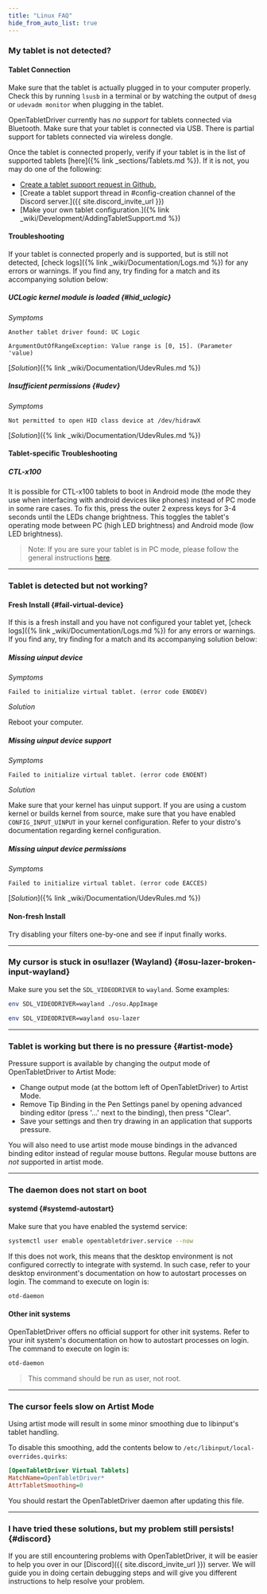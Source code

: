 ```yaml
---
title: "Linux FAQ"
hide_from_auto_list: true
---
```


### My tablet is not detected?

#### Tablet Connection

Make sure that the tablet is actually plugged in to your computer properly. Check this by running `lsusb` in a terminal or by watching the output of `dmesg` or `udevadm monitor` when plugging in the tablet.

OpenTabletDriver currently has _no support_ for tablets connected via Bluetooth. Make sure that your tablet is connected via USB. There is partial support for tablets connected via wireless dongle.

Once the tablet is connected properly, verify if your tablet is in the list of supported tablets [here]({% link _sections/Tablets.md %}). If it is not, you may do one of the following:

- [Create a tablet support request in Github.](https://github.com/OpenTabletDriver/OpenTabletDriver/issues/new?assignees=&labels=configuration&projects=&template=tablet_configuration.yml&title=Add+support+for+)
- [Create a tablet support thread in #config-creation channel of the Discord server.]({{ site.discord_invite_url }})
- [Make your own tablet configuration.]({% link _wiki/Development/AddingTabletSupport.md %})

#### Troubleshooting

If your tablet is connected properly and is supported, but is still not detected, [check logs]({% link _wiki/Documentation/Logs.md %}) for any errors or warnings. If you find any, try finding for a match and its accompanying solution below:

##### UCLogic kernel module is loaded {#hid_uclogic}

_Symptoms_

```
Another tablet driver found: UC Logic
```

```
ArgumentOutOfRangeException: Value range is [0, 15]. (Parameter 'value)
```

[_Solution_]({% link _wiki/Documentation/UdevRules.md %})

##### Insufficient permissions {#udev}

_Symptoms_

```
Not permitted to open HID class device at /dev/hidrawX
```

[_Solution_]({% link _wiki/Documentation/UdevRules.md %})

#### Tablet-specific Troubleshooting

##### CTL-x100

It is possible for CTL-x100 tablets to boot in Android mode (the mode they use when interfacing with android devices like phones) instead of PC mode in some rare cases. To fix this, press
the outer 2 express keys for 3-4 seconds until the LEDs change brightness. This toggles the tablet's operating mode
between PC (high LED brightness) and Android mode (low LED brightness).

> Note: If you are sure your tablet is in PC mode, please follow the general instructions [here](#my-tablet-is-not-detected).

---

### Tablet is detected but not working?

#### Fresh Install {#fail-virtual-device}

If this is a fresh install and you have not configured your tablet yet, [check logs]({% link _wiki/Documentation/Logs.md %}) for any errors or warnings. If you find any, try finding for a match and its accompanying solution below:

##### Missing uinput device

_Symptoms_

```
Failed to initialize virtual tablet. (error code ENODEV)
```

_Solution_

Reboot your computer.

##### Missing uinput device support

_Symptoms_

```
Failed to initialize virtual tablet. (error code ENOENT)
```

_Solution_

Make sure that your kernel has uinput support. If you are using a custom kernel or builds kernel from source, make sure that you have enabled `CONFIG_INPUT_UINPUT` in your kernel configuration. Refer to your distro's documentation regarding kernel configuration.

##### Missing uinput device permissions

_Symptoms_

```
Failed to initialize virtual tablet. (error code EACCES)
```

[_Solution_]({% link _wiki/Documentation/UdevRules.md %})

#### Non-fresh Install

Try disabling your filters one-by-one and see if input finally works.

---

### My cursor is stuck in osu!lazer (Wayland) {#osu-lazer-broken-input-wayland}

Make sure you set the `SDL_VIDEODRIVER` to `wayland`. Some examples:

```bash
env SDL_VIDEODRIVER=wayland ./osu.AppImage
```

```bash
env SDL_VIDEODRIVER=wayland osu-lazer
```

---

### Tablet is working but there is no pressure {#artist-mode}

Pressure support is available by changing the output mode of OpenTabletDriver to Artist Mode:

- Change output mode (at the bottom left of OpenTabletDriver) to Artist Mode.
- Remove Tip Binding in the Pen Settings panel by opening advanced binding editor (press '...' next to the binding), then press "Clear".
- Save your settings and then try drawing in an application that supports pressure.

You will also need to use artist mode mouse bindings in the advanced binding editor instead of regular mouse buttons. Regular mouse buttons are _not_ supported in artist mode.

---

### The daemon does not start on boot

#### systemd {#systemd-autostart}

Make sure that you have enabled the systemd service:

```bash
systemctl user enable opentabletdriver.service --now
```

If this does not work, this means that the desktop environment is not configured correctly to integrate with systemd. In such case, refer to your desktop environment's documentation on how to autostart processes on login. The command to execute on login is:

```bash
otd-daemon
```

#### Other init systems

OpenTabletDriver offers no official support for other init systems. Refer to your init system's documentation on how to autostart processes on login. The command to execute on login is:

```bash
otd-daemon
```

> This command should be run as user, not root.

---

### The cursor feels slow on Artist Mode

Using artist mode will result in some minor smoothing due to libinput's tablet handling.

To disable this smoothing, add the contents below to `/etc/libinput/local-overrides.quirks`:

```ini
[OpenTabletDriver Virtual Tablets]
MatchName=OpenTabletDriver*
AttrTabletSmoothing=0
```

You should restart the OpenTabletDriver daemon after updating this file.

---

### I have tried these solutions, but my problem still persists! {#discord}

If you are still encountering problems with OpenTabletDriver,
it will be easier to help you over in our [Discord]({{ site.discord_invite_url }}) server. We will guide you in doing certain debugging steps and will give you different instructions to help resolve your problem.
